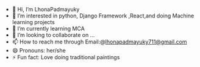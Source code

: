 - 👋 Hi, I’m LhonaPadmayuky
- 👀 I’m interested in python, Django Framework ,React,and doing Machine learning projects
- 🌱 I’m currently learning MCA 
- 💞️ I’m looking to collaborate on ...
- 📫 How to reach me through Email:@lhonapadmayuky711@gmail.com
- 😄 Pronouns: her/she
- ⚡ Fun fact: Love doing traditional paintings

<!---
LhonaPadmayuky/LhonaPadmayuky is a ✨ special ✨ repository because its `README.md` (this file) appears on your GitHub profile.
You can click the Preview link to take a look at your changes.
--->
